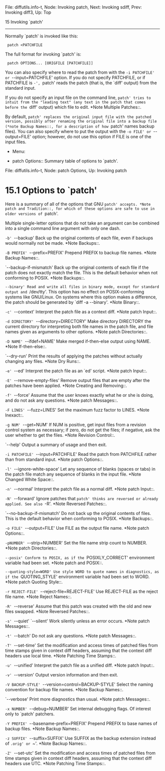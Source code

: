 File: diffutils.info-t,  Node: Invoking patch,  Next: Invoking sdiff,  Prev: Invoking diff3,  Up: Top

15 Invoking `patch'
*******************

Normally `patch' is invoked like this:

     patch <PATCHFILE

   The full format for invoking `patch' is:

     patch OPTIONS... [ORIGFILE [PATCHFILE]]

   You can also specify where to read the patch from with the `-i
PATCHFILE' or `--input=PATCHFILE' option.  If you do not specify
PATCHFILE, or if PATCHFILE is `-', `patch' reads the patch (that is,
the `diff' output) from the standard input.

   If you do not specify an input file on the command line, `patch'
tries to intuit from the "leading text" (any text in the patch that
comes before the `diff' output) which file to edit.  *Note Multiple
Patches::.

   By default, `patch' replaces the original input file with the
patched version, possibly after renaming the original file into a
backup file (*note Backup Names::, for a description of how `patch'
names backup files).  You can also specify where to put the output with
the `-o FILE' or `--output=FILE' option; however, do not use this option
if FILE is one of the input files.

* Menu:

* patch Options::     Summary table of options to `patch'.

File: diffutils.info-t,  Node: patch Options,  Up: Invoking patch

15.1 Options to `patch'
=======================

Here is a summary of all of the options that GNU `patch' accepts.
*Note patch and Tradition::, for which of these options are safe to use
in older versions of `patch'.

   Multiple single-letter options that do not take an argument can be
combined into a single command line argument with only one dash.

`-b'
`--backup'
     Back up the original contents of each file, even if backups would
     normally not be made.  *Note Backups::.

`-B PREFIX'
`--prefix=PREFIX'
     Prepend PREFIX to backup file names.  *Note Backup Names::.

`--backup-if-mismatch'
     Back up the original contents of each file if the patch does not
     exactly match the file.  This is the default behavior when not
     conforming to POSIX.  *Note Backups::.

`--binary'
     Read and write all files in binary mode, except for standard output
     and `/dev/tty'.  This option has no effect on POSIX-conforming
     systems like GNU/Linux.  On systems where this option makes a
     difference, the patch should be generated by `diff -a --binary'.
     *Note Binary::.

`-c'
`--context'
     Interpret the patch file as a context diff.  *Note patch Input::.

`-d DIRECTORY'
`--directory=DIRECTORY'
     Make directory DIRECTORY the current directory for interpreting
     both file names in the patch file, and file names given as
     arguments to other options.  *Note patch Directories::.

`-D NAME'
`--ifdef=NAME'
     Make merged if-then-else output using NAME.  *Note If-then-else::.

`--dry-run'
     Print the results of applying the patches without actually changing
     any files.  *Note Dry Runs::.

`-e'
`--ed'
     Interpret the patch file as an `ed' script.  *Note patch Input::.

`-E'
`--remove-empty-files'
     Remove output files that are empty after the patches have been
     applied.  *Note Creating and Removing::.

`-f'
`--force'
     Assume that the user knows exactly what he or she is doing, and do
     not ask any questions.  *Note patch Messages::.

`-F LINES'
`--fuzz=LINES'
     Set the maximum fuzz factor to LINES.  *Note Inexact::.

`-g NUM'
`--get=NUM'
     If NUM is positive, get input files from a revision control system
     as necessary; if zero, do not get the files; if negative, ask the
     user whether to get the files.  *Note Revision Control::.

`--help'
     Output a summary of usage and then exit.

`-i PATCHFILE'
`--input=PATCHFILE'
     Read the patch from PATCHFILE rather than from standard input.
     *Note patch Options::.

`-l'
`--ignore-white-space'
     Let any sequence of blanks (spaces or tabs) in the patch file match
     any sequence of blanks in the input file.  *Note Changed White
     Space::.

`-n'
`--normal'
     Interpret the patch file as a normal diff.  *Note patch Input::.

`-N'
`--forward'
     Ignore patches that `patch' thinks are reversed or already applied.
     See also `-R'.  *Note Reversed Patches::.

`--no-backup-if-mismatch'
     Do not back up the original contents of files.  This is the default
     behavior when conforming to POSIX.  *Note Backups::.

`-o FILE'
`--output=FILE'
     Use FILE as the output file name.  *Note patch Options::.

`-pNUMBER'
`--strip=NUMBER'
     Set the file name strip count to NUMBER.  *Note patch
     Directories::.

`--posix'
     Conform to POSIX, as if the `POSIXLY_CORRECT' environment variable
     had been set.  *Note patch and POSIX::.

`--quoting-style=WORD'
     Use style WORD to quote names in diagnostics, as if the
     `QUOTING_STYLE' environment variable had been set to WORD.  *Note
     patch Quoting Style::.

`-r REJECT-FILE'
`--reject-file=REJECT-FILE'
     Use REJECT-FILE as the reject file name.  *Note Reject Names::.

`-R'
`--reverse'
     Assume that this patch was created with the old and new files
     swapped.  *Note Reversed Patches::.

`-s'
`--quiet'
`--silent'
     Work silently unless an error occurs.  *Note patch Messages::.

`-t'
`--batch'
     Do not ask any questions.  *Note patch Messages::.

`-T'
`--set-time'
     Set the modification and access times of patched files from time
     stamps given in context diff headers, assuming that the context
     diff headers use local time.  *Note Patching Time Stamps::.

`-u'
`--unified'
     Interpret the patch file as a unified diff.  *Note patch Input::.

`-v'
`--version'
     Output version information and then exit.

`-V BACKUP-STYLE'
`--version=control=BACKUP-STYLE'
     Select the naming convention for backup file names.  *Note Backup
     Names::.

`--verbose'
     Print more diagnostics than usual.  *Note patch Messages::.

`-x NUMBER'
`--debug=NUMBER'
     Set internal debugging flags.  Of interest only to `patch'
     patchers.

`-Y PREFIX'
`--basename-prefix=PREFIX'
     Prepend PREFIX to base names of backup files.  *Note Backup
     Names::.

`-z SUFFIX'
`--suffix=SUFFIX'
     Use SUFFIX as the backup extension instead of `.orig' or `~'.
     *Note Backup Names::.

`-Z'
`--set-utc'
     Set the modification and access times of patched files from time
     stamps given in context diff headers, assuming that the context
     diff headers use UTC.  *Note Patching Time Stamps::.


